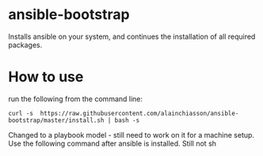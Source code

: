 # ansible-bootstrap
Installs ansible on your system, and continues the installation of all required packages.

# How to use

run the following from the command line:

```curl -s  https://raw.githubusercontent.com/alainchiasson/ansible-bootstrap/master/install.sh | bash -s ```

Changed to a playbook model - still need to work on it for a machine setup. Use the following command after ansible is installed. Still not sh
